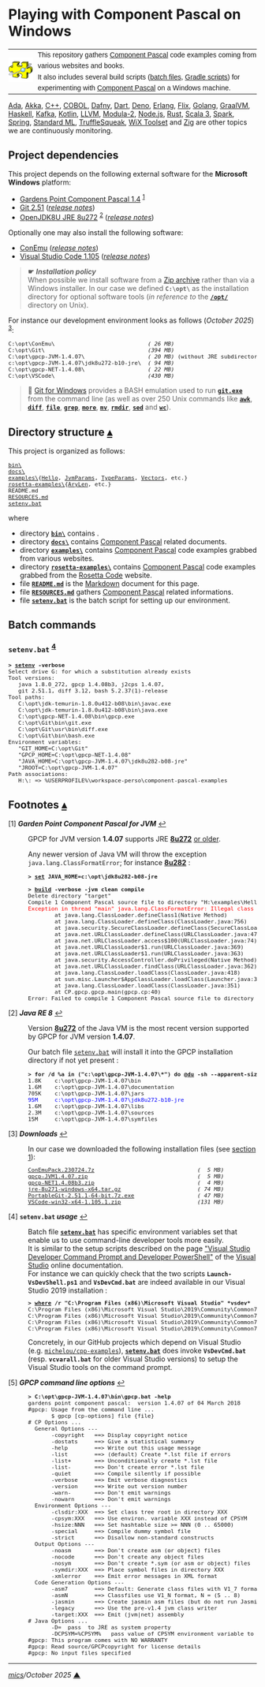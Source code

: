 # <span id="top">Playing with Component Pascal on Windows</span>

<table style="font-family:Helvetica,Arial;line-height:1.6;">
  <tr>
  <td style="border:0;padding:0 10px 0 0;min-width:25%;"><a href="https://en.wikipedia.org/wiki/Component_Pascal" rel="external"><img src="./docs/images/component-pascal.png" width="100" alt="Component Pascal project"/></a></td>
  <td style="border:0;padding:0;vertical-align:text-top;">This repository gathers <a href="https://en.wikipedia.org/wiki/Component_Pascal" rel="external">Component Pascal</a> code examples coming from various websites and books.<br/>
  It also includes several build scripts (<a href="https://en.wikibooks.org/wiki/Windows_Batch_Scripting" rel="external">batch files</a>, <a href="https://docs.gradle.org/current/userguide/writing_build_scripts.html" rel="external">Gradle scripts</a>) for experimenting with <a href="https://en.wikipedia.org/wiki/Component_Pascal" rel="external">Component Pascal</a> on a Windows machine.
  </td>
  </tr>
</table>

[Ada][ada_examples], [Akka][akka_examples], [C++][cpp_examples], [COBOL][cobol_examples], [Dafny][dafny_examples], [Dart][dart_examples], [Deno][deno_examples], [Erlang][erlang_examples], [Flix][flix_examples], [Golang][golang_examples], [GraalVM][graalvm_examples], [Haskell][haskell_examples], [Kafka][kafka_examples], [Kotlin][kotlin_examples], [LLVM][llvm_examples], [Modula-2][m2_examples], [Node.js][nodejs_examples], [Rust][rust_examples], [Scala 3][scala3_examples], [Spark][spark_examples], [Spring][spring_examples], [Standard ML][sml_examples], [TruffleSqueak][trufflesqueak_examples], [WiX Toolset][wix_examples] and [Zig][zig_examples] are other topics we are continuously monitoring.

## <span id="proj_deps">Project dependencies</span>

This project depends on the following external software for the **Microsoft Windows** platform:

- [Gardens Point Component Pascal 1.4][gpcp_downloads] <sup id="anchor_01">[1](#footnote_01)</sup>
- [Git 2.51][git_downloads] ([*release notes*][git_relnotes])
- [OpenJDK8U JRE 8u272][jre_8u272] <sup id="anchor_02">[2](#footnote_02)</sup> ([*release notes*][jre_8u272_relnotes])

Optionally one may also install the following software:

- [ConEmu][conemu_downloads] ([*release notes*][conemu_relnotes])
- [Visual Studio Code 1.105][vscode_downloads] ([*release notes*][vscode_relnotes])

> **&#9755;** ***Installation policy***<br/>
> When possible we install software from a [Zip archive][zip_archive] rather than via a Windows installer. In our case we defined **`C:\opt\`** as the installation directory for optional software tools (*in reference to* the [**`/opt/`**][linux_opt] directory on Unix).

For instance our development environment looks as follows (*October 2025*) <sup id="anchor_03">[3](#footnote_03)</sup>:

<pre style="font-size:80%;">
C:\opt\ConEmu\                            <i>( 26 MB)</i>
C:\opt\Git\                               <i>(394 MB)</i>
C:\opt\gpcp-JVM-1.4.07\                   <i>( 20 MB)</i> (without JRE subdirectory)
c:\opt\gpcp-JVM-1.4.07\jdk8u272-b10-jre\  <i>( 94 MB)</i>
C:\opt\gpcp-NET-1.4.08\                   <i>( 22 MB)</i>
C:\opt\VSCode\                            <i>(430 MB)</i>
</pre>

> **:mag_right:** [Git for Windows][git_downloads] provides a BASH emulation used to run [**`git.exe`**][git_cli] from the command line (as well as over 250 Unix commands like [**`awk`**][man1_awk], [**`diff`**][man1_diff], [**`file`**][man1_file], [**`grep`**][man1_grep], [**`more`**][man1_more], [**`mv`**][man1_mv], [**`rmdir`**][man1_rmdir], [**`sed`**][man1_sed] and [**`wc`**][man1_wc]).

## <span id="structure">Directory structure</span> [**&#x25B4;**](#top)

This project is organized as follows:
<pre style="font-size:80%;">
<a href="./bin/">bin\</a>
<a href="./docs/">docs\</a>
<a href="./examples/">examples\</a>{<a href="./examples/Hello/">Hello</a>, <a href="./examples/JvmParams/">JvmParams</a>, <a href="./examples/TypeNames/">TypeParams</a>, <a href="./examples/Vectors/">Vectors</a>, etc.}
<a href="./rosetta-examples/">rosetta-examples\</a>{<a href="./rosetta-examples/AryLen/">AryLen</a>, etc.}
README.md
<a href="RESOURCES.md">RESOURCES.md</a>
<a href="setenv.bat">setenv.bat</a>
</pre>

where

- directory [**`bin\`**](bin/) contains .
- directory [**`docs\`**](docs/) contains [Component Pascal][component_pascal] related documents.
- directory [**`examples\`**](examples/) contains [Component Pascal][component_pascal] code examples grabbed from various websites.
- directory [**`rosetta-examples\`**](examples/) contains [Component Pascal][component_pascal] code examples grabbed from the [Rosetta Code][rosetta_code] website.
- file [**`README.md`**](README.md) is the [Markdown][github_markdown] document for this page.
- file [**`RESOURCES.md`**](RESOURCES.md) gathers [Component Pascal][component_pascal] related informations.
- file [**`setenv.bat`**](setenv.bat) is the batch script for setting up our environment.

<!--=======================================================================-->

## <span id="commands">Batch commands</span>

### **`setenv.bat`** <sup id="anchor_04">[4](#footnote_04)</sup>

<pre style="font-size:80%;">
<b>&gt; <a href="./setenv.bat">setenv</a> -verbose</b>
Select drive G: for which a substitution already exists
Tool versions:
   java 1.8.0_272, gpcp 1.4.08b3, j2cps 1.4.07,
   git 2.51.1, diff 3.12, bash 5.2.37(1)-release
Tool paths:
   C:\opt\jdk-temurin-1.8.0u412-b08\bin\javac.exe
   C:\opt\jdk-temurin-1.8.0u412-b08\bin\java.exe
   C:\opt\gpcp-NET-1.4.08\bin\gpcp.exe
   C:\opt\Git\bin\git.exe
   C:\opt\Git\usr\bin\diff.exe
   C:\opt\Git\bin\bash.exe
Environment variables:
   "GIT_HOME=C:\opt\Git"
   "GPCP_HOME=C:\opt\gpcp-NET-1.4.08"
   "JAVA_HOME=C:\opt\gpcp-JVM-1.4.07\jdk8u282-b08-jre"
   "JROOT=C:\opt\gpcp-JVM-1.4.07"
Path associations:
   H:\: => %USERPROFILE%\workspace-perso\component-pascal-examples
</pre>

<!--=================================================================================-->

## <span id="footnotes">Footnotes</span> [**&#x25B4;**](#top)

<span id="footnote_01">[1]</span> ***Garden Point Component Pascal for JVM*** [↩](#anchor_01)

<dl><dd>
GPCP for JVM version <b>1.4.07</b> supports JRE <a href="https://github.com/AdoptOpenJDK/openjdk8-binaries/releases/tag/jdk8u272-b10"><b>8u272</b></a> <u>or older</u>.

Any newer version of Java VM will throw the exception `java.lang.ClassFormatError`; for instance [**8u282**](https://github.com/AdoptOpenJDK/openjdk8-binaries/releases/tag/jdk8u282-b08) :

<pre style="font-size:80%;">
<b>&gt; <a href="">set</a> JAVA_HOME=c:\opt\jdk8u282-b08-jre</b>

<b>&gt; <a href="./examples/Hello/build.bat">build</a> -verbose -jvm clean compile</b>
Delete directory "target"
Compile 1 Component Pascal source file to directory "H:\examples\Hello\target\classes"
<span style="color:red;">Exception in thread "main" java.lang.ClassFormatError: Illegal class name "LCP/CPJrts/XHR;" in class file CP/Visitor/Visitor_ImplementedCheck</span>
        at java.lang.ClassLoader.defineClass1(Native Method)
        at java.lang.ClassLoader.defineClass(ClassLoader.java:756)
        at java.security.SecureClassLoader.defineClass(SecureClassLoader.java:142)
        at java.net.URLClassLoader.defineClass(URLClassLoader.java:473)
        at java.net.URLClassLoader.access$100(URLClassLoader.java:74)
        at java.net.URLClassLoader$1.run(URLClassLoader.java:369)
        at java.net.URLClassLoader$1.run(URLClassLoader.java:363)
        at java.security.AccessController.doPrivileged(Native Method)
        at java.net.URLClassLoader.findClass(URLClassLoader.java:362)
        at java.lang.ClassLoader.loadClass(ClassLoader.java:418)
        at sun.misc.Launcher$AppClassLoader.loadClass(Launcher.java:352)
        at java.lang.ClassLoader.loadClass(ClassLoader.java:351)
        at CP.gpcp.gpcp.main(gpcp.cp:40)
Error: Failed to compile 1 Component Pascal source file to directory "H:\examples\Hello\target\classes"
</pre>
</dd></dl>

<span id="footnote_02">[2]</span> ***Java RE 8*** [↩](#anchor_02)

<dl><dd>
Version <a href="https://github.com/AdoptOpenJDK/openjdk8-binaries/releases/tag/jdk8u272-b10"><b>8u272</b></a> of the Java VM is the most recent version supported by GPCP for JVM version <b>1.4.07</b>.

Our batch file [`setenv.bat`](./setenv.bat) will install it into the GPCP installation directory if not yet present :

<pre style="font-size:80%;">
<b>&gt; for /d %a in ("c:\opt\gpcp-JVM-1.4.07\*") do @<a href="https://man7.org/linux/man-pages/man1/du.1.html">du</a> -sh --apparent-size %~fa</b>
1.8K    c:\opt\gpcp-JVM-1.4.07\bin
1.6M    c:\opt\gpcp-JVM-1.4.07\documentation
705K    c:\opt\gpcp-JVM-1.4.07\jars
<span style="color:blue;">95M     c:\opt\gpcp-JVM-1.4.07\jdk8u272-b10-jre</span>
1.6M    c:\opt\gpcp-JVM-1.4.07\libs
2.3M    c:\opt\gpcp-JVM-1.4.07\sources
15M     c:\opt\gpcp-JVM-1.4.07\symfiles
</pre>
</dd></dl>

<span id="footnote_03">[3]</span> ***Downloads*** [↩](#anchor_03)

<dl><dd>
In our case we downloaded the following installation files (see <a href="#proj_deps">section 1</a>):
</dd>
<dd>
<pre style="font-size:80%;">
<a href="https://github.com/Maximus5/ConEmu/releases/tag/v23.07.24" rel="external">ConEmuPack.230724.7z</a>                               <i>(  5 MB)</i>
<a href="https://github.com/k-john-gough/gpcp/releases/tag/v1.4.07" rel="external">gpcp-JVM1.4.07.zip</a>                                 <i>(  5 MB)</i>
<a href="https://github.com/k-john-gough/gpcp/releases/tag/v1.4.08-beta3" rel="external">gpcp-NET1.4.08b3.zip</a>                               <i>(  4 MB)</i>
<a href="https://www.oracle.com/java/technologies/javase/javase8u211-later-archive-downloads.html">jre-8u271-windows-x64.tar.gz</a>                       <i>( 74 MB)</i>
<a href="https://git-scm.com/download/win" rel="external">PortableGit-2.51.1-64-bit.7z.exe</a>                   <i>( 47 MB)</i>
<a href="https://code.visualstudio.com/Download#" rel="external">VSCode-win32-x64-1.105.1.zip</a>                       <i>(131 MB)</i>
</pre>
</dd></dl>

<span id="footnote_04">[4]</span> **`setenv.bat` *usage*** [↩](#anchor_04)

<dl><dd>
Batch file <a href=./setenv.bat><code><b>setenv.bat</b></code></a> has specific environment variables set that enable us to use command-line developer tools more easily.
</dd>
<dd>It is similar to the setup scripts described on the page <a href="https://learn.microsoft.com/en-us/visualstudio/ide/reference/command-prompt-powershell" rel="external">"Visual Studio Developer Command Prompt and Developer PowerShell"</a> of the <a href="https://learn.microsoft.com/en-us/visualstudio/windows" rel="external">Visual Studio</a> online documentation.
</dd>
<dd>
For instance we can quickly check that the two scripts <code><b>Launch-VsDevShell.ps1</b></code> and <code><b>VsDevCmd.bat</b></code> are indeed available in our Visual Studio 2019 installation :
<pre style="font-size:80%;">
<b>&gt; <a href="https://learn.microsoft.com/en-us/windows-server/administration/windows-commands/where" rel="external">where</a> /r "C:\Program Files (x86)\Microsoft Visual Studio" *vsdev*</b>
C:\Program Files (x86)\Microsoft Visual Studio\2019\Community\Common7\Tools\Launch-VsDevShell.ps1
C:\Program Files (x86)\Microsoft Visual Studio\2019\Community\Common7\Tools\VsDevCmd.bat
C:\Program Files (x86)\Microsoft Visual Studio\2019\Community\Common7\Tools\vsdevcmd\core\vsdevcmd_end.bat
C:\Program Files (x86)\Microsoft Visual Studio\2019\Community\Common7\Tools\vsdevcmd\core\vsdevcmd_start.bat
</pre>
</dd>
<dd>
Concretely, in our GitHub projects which depend on Visual Studio (e.g. <a href="https://github.com/michelou/cpp-examples"><code>michelou/cpp-examples</code></a>), <a href="./setenv.bat"><code><b>setenv.bat</b></code></a> does invoke <code><b>VsDevCmd.bat</b></code> (resp. <code><b>vcvarall.bat</b></code> for older Visual Studio versions) to setup the Visual Studio tools on the command prompt. 
</dd></dl>

<span id="footnote_05">[5]</span> ***GPCP command line options*** [↩](#anchor_05)

<dl><dd>
<pre style="font-size:80%;">
<b>&gt; C:\opt\gpcp-JVM-1.4.07\bin\gpcp.bat -help</b>
gardens point component pascal:  version 1.4.07 of 04 March 2018
#gpcp: Usage from the command line ...
       $ gpcp [cp-options] file {file}
# CP Options ...
  General Options ---
       -copyright   ==> Display copyright notice
       -dostats     ==> Give a statistical summary
       -help        ==> Write out this usage message
       -list        ==> (default) Create *.lst file if errors
       -list+       ==> Unconditionally create *.lst file
       -list-       ==> Don't create error *.lst file
       -quiet       ==> Compile silently if possible
       -verbose     ==> Emit verbose diagnostics
       -version     ==> Write out version number
       -warn-       ==> Don't emit warnings
       -nowarn      ==> Don't emit warnings
  Environment Options ---
       -clsdir:XXX  ==> Set class tree root in directory XXX
       -cpsym:XXX   ==> Use environ. variable XXX instead of CPSYM
       -hsize:NNN   ==> Set hashtable size >= NNN (0 .. 65000)
       -special     ==> Compile dummy symbol file
       -strict      ==> Disallow non-standard constructs
  Output Options ---
       -noasm       ==> Don't create asm (or object) files
       -nocode      ==> Don't create any object files
       -nosym       ==> Don't create *.sym (or asm or object) files
       -symdir:XXX  ==> Place symbol files in directory XXX
       -xmlerror    ==> Emit error messages in XML format
  Code Generation Options ---
       -asm7        ==> Default: Generate class files with V1_7 format
       -asmN        ==> Classfiles use V1_N format, N = (5 .. 8)
       -jasmin      ==> Create jasmin asm files (but do not run Jasmin)
       -legacy      ==> Use the pre-v1.4 jvm class writer
       -target:XXX  ==> Emit (jvm|net) assembly
# Java Options ...
       -D<name>=<value>  pass <value> to JRE as system property <name>
       -DCPSYM=%CPSYM%   pass value of CPSYM environment variable to JRE
#gpcp: This program comes with NO WARRANTY
#gpcp: Read source/GPCPcopyright for license details
#gpcp: No input files specified
</pre>
</dd></dl>

***

*[mics](https://lampwww.epfl.ch/~michelou/)/October 2025* [**&#9650;**](#top)  <!-- June 2024 -->
<span id="bottom">&nbsp;</span>

<!-- link refs -->

[ada_examples]: https://github.com/michelou/ada-examples#top
[akka_examples]: https://github.com/michelou/akka-examples#top
[cobol_examples]: https://github.com/michelou/cobol-examples#top
[conemu_downloads]: https://github.com/Maximus5/ConEmu/releases
[conemu_relnotes]: https://conemu.github.io/blog/2023/07/24/Build-230724.html
[component_pascal]: https://en.wikipedia.org/wiki/Component_Pascal
[cpp_examples]: https://github.com/michelou/cpp-examples#top
[dafny_examples]: https://github.com/michelou/dafny-examples#top
[dart_examples]: https://github.com/michelou/dart-examples#top
[deno_examples]: https://github.com/michelou/deno-examples#top
[erlang_examples]: https://github.com/michelou/erlang-examples#top
[flix_examples]: https://github.com/michelou/flix-examples#top
[git_cli]: https://git-scm.com/docs/git
[git_downloads]: https://git-scm.com/download/win
[git_relnotes]: https://raw.githubusercontent.com/git/git/master/Documentation/RelNotes/2.51.1.adoc
[github_markdown]: https://github.github.com/gfm/
[golang_examples]: https://github.com/michelou/golang-examples#top
[gpcp_downloads]: https://github.com/k-john-gough/gpcp/releases
[graalvm_examples]: https://github.com/michelou/graalvm-examples#top
[gradle_cli]: https://docs.gradle.org/current/userguide/command_line_interface.html
[gradle_compatibility]: https://docs.gradle.org/current/release-notes.html#upgrade-instructions
[gradle_install]: https://gradle.org/install/
[gradle_latest]: https://gradle.org/releases/
[gradle_relnotes]: https://docs.gradle.org/8.0/release-notes.html
[haskell_examples]: https://github.com/michelou/haskell-examples#top
[kafka_examples]: https://github.com/michelou/kafka-examples#top
[kotlin_examples]: https://github.com/michelou/kotlin-examples#top
[linux_opt]: https://tldp.org/LDP/Linux-Filesystem-Hierarchy/html/opt.html
[llvm_examples]: https://github.com/michelou/llvm-examples#top
[m2_examples]: https://github.com/michelou/m2-examples#top
[man1_awk]: https://www.linux.org/docs/man1/awk.html
[man1_diff]: https://www.linux.org/docs/man1/diff.html
[man1_file]: https://www.linux.org/docs/man1/file.html
[man1_grep]: https://www.linux.org/docs/man1/grep.html
[man1_more]: https://www.linux.org/docs/man1/more.html
[man1_mv]: https://www.linux.org/docs/man1/mv.html
[man1_rmdir]: https://www.linux.org/docs/man1/rmdir.html
[man1_sed]: https://www.linux.org/docs/man1/sed.html
[man1_wc]: https://www.linux.org/docs/man1/wc.html
[maven_latest]: https://maven.apache.org/download.cgi
[maven_relnotes]: https://maven.apache.org/docs/3.9.11/release-notes.html
[nodejs_examples]: https://github.com/michelou/nodejs-examples#top
[rosetta_code]: https://rosettacode.org/
[rust_examples]: https://github.com/michelou/rust-examples#top
[scala3_examples]: https://github.com/michelou/scala3-examples#top
[golang_examples]: https://github.com/michelou/sml-examples#top
[sml_examples]: https://github.com/michelou/sml-examples#top
[spark_examples]: https://github.com/michelou/spark-examples#top
[spring]: https://spring.io/
[spring_boot_downloads]: https://mvnrepository.com/artifact/org.springframework.boot/spring-boot
[spring_boot_relnotes]: https://github.com/spring-projects/spring-boot/wiki/Spring-Boot-3.0-Release-Notes
[spring_examples]: https://github.com/michelou/spring-examples#top
[jre_8u272]: https://github.com/AdoptOpenJDK/openjdk8-binaries/releases/tag/jdk8u272-b10
[jre_8u272_relnotes]: https://mail.openjdk.org/pipermail/jdk8u-dev/2020-October/012817.html
[temurin_openjdk11_bugfixes]: https://www.oracle.com/java/technologies/javase/11-0-15-bugfixes.html
[temurin_openjdk11_relnotes]: https://mail.openjdk.java.net/pipermail/jdk-updates-dev/2021-October/009368.html
[temurin_openjdk11]: https://adoptium.net/releases.html?variant=openjdk11&jvmVariant=hotspot
[temurin_openjdk17]: https://adoptium.net/releases.html?variant=openjdk17&jvmVariant=hotspot
[temurin_openjdk17_bugfixes]: https://www.oracle.com/java/technologies/javase/17-0-1-bugfixes.html
[temurin_openjdk17_relnotes]: https://github.com/openjdk/jdk/compare/jdk-17%2B20...jdk-17%2B21
[trufflesqueak_examples]: https://github.com/michelou/trufflesqueak-examples#top
[unix_opt]: https://tldp.org/LDP/Linux-Filesystem-Hierarchy/html/opt.html
[vscode_downloads]: https://code.visualstudio.com/#alt-downloads
[vscode_relnotes]: https://code.visualstudio.com/updates
[windows_installer]: https://docs.microsoft.com/en-us/windows/win32/msi/windows-installer-portal
[windows_limitation]: https://support.microsoft.com/en-gb/help/830473/command-prompt-cmd-exe-command-line-string-limitation
[windows_subst]: https://docs.microsoft.com/en-us/windows-server/administration/windows-commands/subst
[wix_examples]: https://github.com/michelou/wix-examples#top
[zig_examples]: https://github.com/michelou/zig-examples#top
[zip_archive]: https://www.howtogeek.com/178146/htg-explains-everything-you-need-to-know-about-zipped-files/
